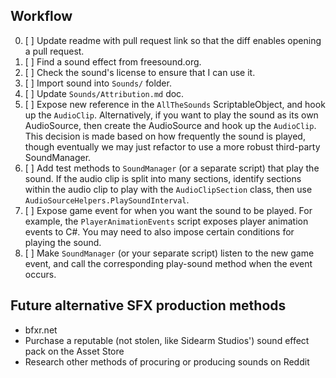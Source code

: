 ## Workflow

0. [ ] Update readme with pull request link so that the diff enables opening a pull request.
1. [ ] Find a sound effect from freesound.org.
2. [ ] Check the sound's license to ensure that I can use it.
3. [ ] Import sound into `Sounds/` folder.
4. [ ] Update `Sounds/Attribution.md` doc.
5. [ ] Expose new reference in the `AllTheSounds` ScriptableObject, and hook up the `AudioClip`. Alternatively, if you want to play the sound as its own AudioSource, then create the AudioSource and hook up the `AudioClip`. This decision is made based on how frequently the sound is played, though eventually we may just refactor to use a more robust third-party SoundManager.
6. [ ] Add test methods to `SoundManager` (or a separate script) that play the sound. If the audio clip is split into many sections, identify sections within the audio clip to play with the `AudioClipSection` class, then use `AudioSourceHelpers.PlaySoundInterval`.
7. [ ] Expose game event for when you want the sound to be played. For example, the `PlayerAnimationEvents` script exposes player animation events to C#. You may need to also impose certain conditions for playing the sound.
8. [ ] Make `SoundManager` (or your separate script) listen to the new game event, and call the corresponding play-sound method when the event occurs.

## Future alternative SFX production methods

* bfxr.net
* Purchase a reputable (not stolen, like Sidearm Studios') sound effect pack on the Asset Store
* Research other methods of procuring or producing sounds on Reddit
